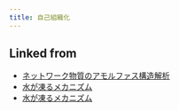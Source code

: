 ```yaml
---
title: 自己組織化
---
```



## Linked from

* [ネットワーク物質のアモルファス構造解析](/ネットワーク物質のアモルファス構造解析)
* [水が凍るメカニズム](/水が凍るメカニズム)
* [水が凍るメカニズム](/水が凍るメカニズム)


